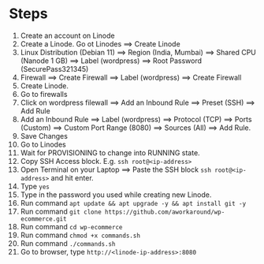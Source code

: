 # Steps

1. Create an account on Linode
2. Create a Linode. Go ot Linodes ==> Create Linode
3. Linux Distribution (Debian 11) ==> Region (India, Mumbai) ==> Shared CPU (Nanode 1 GB) ==> Label (wordpress) ==> Root Password (SecurePass321345)
4. Firewall ==> Create Firewall ==> Label (wordpress) ==> Create Firewall
5. Create Linode.
6. Go to firewalls
7. Click on wordpress filewall ==> Add an Inbound Rule ==> Preset (SSH) ==> Add Rule
8. Add an Inbound Rule ==> Label (wordpress) ==> Protocol (TCP) ==> Ports (Custom) ==> Custom Port Range (8080) ==> Sources (All) ==> Add Rule.
9. Save Changes
10. Go to Linodes
11. Wait for PROVISIONING to change into RUNNING state.
12. Copy SSH Access block. E.g. `ssh root@<ip-address>`
13. Open Terminal on your Laptop ==> Paste the SSH block `ssh root@<ip-address>` and hit enter.
14. Type `yes`
15. Type in the password you used while creating new Linode.
16. Run command `apt update && apt upgrade -y && apt install git -y`
17. Run command `git clone https://github.com/aworkaround/wp-ecommerce.git`
18. Run command `cd wp-ecommerce`
19. Run command `chmod +x commands.sh`
20. Run command `./commands.sh`
21. Go to browser, type `http://<linode-ip-address>:8080`
